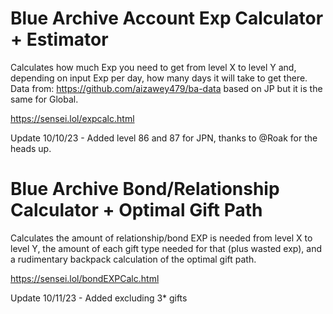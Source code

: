 

# Blue Archive Account Exp Calculator + Estimator

Calculates how much Exp you need to get from level X to level Y and, depending on input Exp per day, how many days it will take to get there. 
Data from: https://github.com/aizawey479/ba-data based on JP but it is the same for Global.

<a href="https://sensei.lol/expcalc.html"> https://sensei.lol/expcalc.html </a>

Update 10/10/23 - Added level 86 and 87 for JPN, thanks to @Roak for the heads up.

# Blue Archive Bond/Relationship Calculator + Optimal Gift Path

Calculates the amount of relationship/bond EXP is needed from level X to level Y, the amount of each gift type needed for that (plus wasted exp), and a rudimentary backpack calculation of the optimal gift path.

<a href="https://sensei.lol/bondEXPCalc.html"> https://sensei.lol/bondEXPCalc.html </a>

Update 10/11/23 - Added excluding 3* gifts


